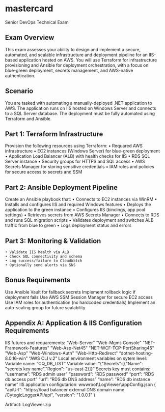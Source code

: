 # mastercard
Senior DevOps Technical Exam


## Exam Overview
This exam assesses your ability to design and implement a secure, automated, and scalable infrastructure and deployment pipeline for an IIS-based application hosted on AWS. You will use Terraform for infrastructure provisioning and Ansible for deployment orchestration, with a focus on blue-green deployment, secrets management, and AWS-native authentication.

## Scenario
You are tasked with automating a manually-deployed .NET application to AWS. The application runs on IIS hosted on Windows Server and connects to a SQL Server database. The deployment must be fully automated using Terraform and Ansible.

## Part 1: Terraform Infrastructure
Provision the following resources using Terraform:
    • Requared AWS infrastructure
    • EC2 instances (Windows Server) for blue-green deployment
    • Application Load Balancer (ALB) with health checks for IIS
    • RDS SQL Server instance
    • Security groups for HTTPS and SQL access
    • AWS Secrets Manager for storing sensitive credentials
    • IAM roles and policies for secure access to secrets and SSM

## Part 2: Ansible Deployment Pipeline
Create an Ansible playbook that:
    • Connects to EC2 instances via WinRM
    • Installs and configures IIS and required Windows features
    • Deploys the application to the green instance
    • Configures IIS (bindings, app pool settings)
    • Retrieves secrets from AWS Secrets Manager
    • Connects to RDS and runs SQL migration scripts
    • Validates deployment and switches ALB traffic from blue to green
    • Logs deployment status and errors
    
## Part 3: Monitoring & Validation
    • Validate IIS health via ALB
    • Check SQL connectivity and schema
    • Log success/failure to CloudWatch
    • Optionally send alerts via SNS

## Bonus Requirements
Use Ansible Vault for fallback secrets
Implement rollback logic if deployment fails
Use AWS SSM Session Manager for secure EC2 access
Use IAM roles for authentication (no hardcoded credentials)
Implement an auto-scaling group for future scalability



## Appendix A: Application & IIS Configuration Requirements

IIS futures and requarements:
        "Web-Server"
        "Web-Mgmt-Console"
        "NET-Framework-Features"
        "Web-Asp-Net45"
        "NET-WCF-TCP-PortSharing45"
        "Web-Asp"
        "Web-Windows-Auth"
        "Web-Http-Redirect"
        “dotnet-hosting-8.0.16-win”
        “AWS CLI v.2”
Local environment variables on sytem level:
      Variable name: “CQ_DB_LIST”
      Variable value: “{"Secrets":[{"Name": "secrets key name","Region": "us-east-2}]}”
Secrets key must contains:
     “username”: ”RDS admin user”
     “password”: “RDS password”
     “port”: ”RDS db access port”
     “url”: ”RDS db DNS address”
     “name”: ”RDS db instance name”
IIS application configutarion:
   wwwroot\LogViewer\appConfig.json
    {
        "apiUrl": "https://load balancer external DNS domain name /CytegicLoggerAPI/api",
        "version":  "1.0.0.1"
    }

Artifact:
     LogViewer.zip

